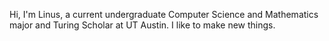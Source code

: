 
Hi, I'm Linus, a current undergraduate Computer Science and Mathematics major and Turing Scholar at UT Austin. I like to make new things.
